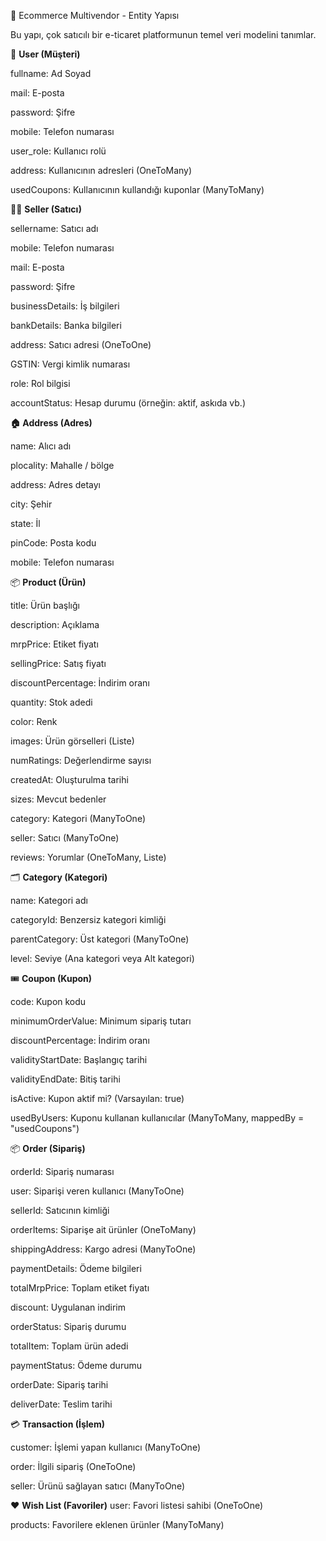 🛒 Ecommerce Multivendor - Entity Yapısı

Bu yapı, çok satıcılı bir e-ticaret platformunun temel veri modelini tanımlar.

👤 **User (Müşteri)**

fullname: Ad Soyad

mail: E-posta

password: Şifre

mobile: Telefon numarası

user_role: Kullanıcı rolü

address: Kullanıcının adresleri (OneToMany)

usedCoupons: Kullanıcının kullandığı kuponlar (ManyToMany)

🧑‍💼 **Seller (Satıcı)**

sellername: Satıcı adı

mobile: Telefon numarası

mail: E-posta

password: Şifre

businessDetails: İş bilgileri

bankDetails: Banka bilgileri

address: Satıcı adresi (OneToOne)

GSTIN: Vergi kimlik numarası

role: Rol bilgisi

accountStatus: Hesap durumu (örneğin: aktif, askıda vb.)

**🏠 Address (Adres)**

name: Alıcı adı

plocality: Mahalle / bölge

address: Adres detayı

city: Şehir

state: İl

pinCode: Posta kodu

mobile: Telefon numarası

📦 **Product (Ürün)**

title: Ürün başlığı

description: Açıklama

mrpPrice: Etiket fiyatı

sellingPrice: Satış fiyatı

discountPercentage: İndirim oranı

quantity: Stok adedi

color: Renk

images: Ürün görselleri (Liste)

numRatings: Değerlendirme sayısı

createdAt: Oluşturulma tarihi

sizes: Mevcut bedenler

category: Kategori (ManyToOne)

seller: Satıcı (ManyToOne)

reviews: Yorumlar (OneToMany, Liste)

🗂️ **Category (Kategori)**

name: Kategori adı

categoryId: Benzersiz kategori kimliği

parentCategory: Üst kategori (ManyToOne)

level: Seviye (Ana kategori veya Alt kategori)

🎟️ **Coupon (Kupon)**

code: Kupon kodu

minimumOrderValue: Minimum sipariş tutarı

discountPercentage: İndirim oranı

validityStartDate: Başlangıç tarihi

validityEndDate: Bitiş tarihi

isActive: Kupon aktif mi? (Varsayılan: true)

usedByUsers: Kuponu kullanan kullanıcılar (ManyToMany, mappedBy = "usedCoupons")

📦 **Order (Sipariş)**

orderId: Sipariş numarası

user: Siparişi veren kullanıcı (ManyToOne)

sellerId: Satıcının kimliği

orderItems: Siparişe ait ürünler (OneToMany)

shippingAddress: Kargo adresi (ManyToOne)

paymentDetails: Ödeme bilgileri

totalMrpPrice: Toplam etiket fiyatı

discount: Uygulanan indirim

orderStatus: Sipariş durumu

totalItem: Toplam ürün adedi

paymentStatus: Ödeme durumu

orderDate: Sipariş tarihi

deliverDate: Teslim tarihi

💳 **Transaction (İşlem)**

customer: İşlemi yapan kullanıcı (ManyToOne)

order: İlgili sipariş (OneToOne)

seller: Ürünü sağlayan satıcı (ManyToOne)

❤️ **Wish List (Favoriler)**
user: Favori listesi sahibi (OneToOne)

products: Favorilere eklenen ürünler (ManyToMany)
